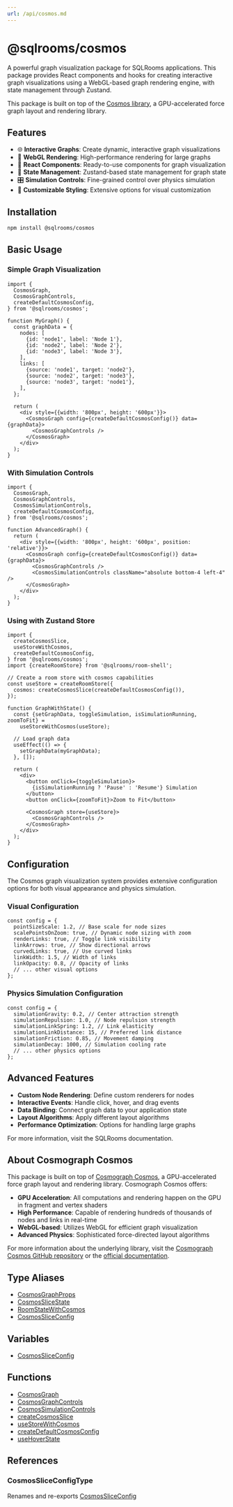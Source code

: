 ```yaml
---
url: /api/cosmos.md
---
```

# @sqlrooms/cosmos

A powerful graph visualization package for SQLRooms applications. This package provides React components and hooks for creating interactive graph visualizations using a WebGL-based graph rendering engine, with state management through Zustand.

This package is built on top of the [Cosmos library](https://github.com/cosmograph-org/cosmos), a GPU-accelerated force graph layout and rendering library.

## Features

* 🌐 **Interactive Graphs**: Create dynamic, interactive graph visualizations
* 🚀 **WebGL Rendering**: High-performance rendering for large graphs
* 🧩 **React Components**: Ready-to-use components for graph visualization
* 🔄 **State Management**: Zustand-based state management for graph state
* 🎛️ **Simulation Controls**: Fine-grained control over physics simulation
* 🎨 **Customizable Styling**: Extensive options for visual customization

## Installation

```bash
npm install @sqlrooms/cosmos
```

## Basic Usage

### Simple Graph Visualization

```tsx
import {
  CosmosGraph,
  CosmosGraphControls,
  createDefaultCosmosConfig,
} from '@sqlrooms/cosmos';

function MyGraph() {
  const graphData = {
    nodes: [
      {id: 'node1', label: 'Node 1'},
      {id: 'node2', label: 'Node 2'},
      {id: 'node3', label: 'Node 3'},
    ],
    links: [
      {source: 'node1', target: 'node2'},
      {source: 'node2', target: 'node3'},
      {source: 'node3', target: 'node1'},
    ],
  };

  return (
    <div style={{width: '800px', height: '600px'}}>
      <CosmosGraph config={createDefaultCosmosConfig()} data={graphData}>
        <CosmosGraphControls />
      </CosmosGraph>
    </div>
  );
}
```

### With Simulation Controls

```tsx
import {
  CosmosGraph,
  CosmosGraphControls,
  CosmosSimulationControls,
  createDefaultCosmosConfig,
} from '@sqlrooms/cosmos';

function AdvancedGraph() {
  return (
    <div style={{width: '800px', height: '600px', position: 'relative'}}>
      <CosmosGraph config={createDefaultCosmosConfig()} data={graphData}>
        <CosmosGraphControls />
        <CosmosSimulationControls className="absolute bottom-4 left-4" />
      </CosmosGraph>
    </div>
  );
}
```

### Using with Zustand Store

```tsx
import {
  createCosmosSlice,
  useStoreWithCosmos,
  createDefaultCosmosConfig,
} from '@sqlrooms/cosmos';
import {createRoomStore} from '@sqlrooms/room-shell';

// Create a room store with cosmos capabilities
const useStore = createRoomStore({
  cosmos: createCosmosSlice(createDefaultCosmosConfig()),
});

function GraphWithState() {
  const {setGraphData, toggleSimulation, isSimulationRunning, zoomToFit} =
    useStoreWithCosmos(useStore);

  // Load graph data
  useEffect(() => {
    setGraphData(myGraphData);
  }, []);

  return (
    <div>
      <button onClick={toggleSimulation}>
        {isSimulationRunning ? 'Pause' : 'Resume'} Simulation
      </button>
      <button onClick={zoomToFit}>Zoom to Fit</button>

      <CosmosGraph store={useStore}>
        <CosmosGraphControls />
      </CosmosGraph>
    </div>
  );
}
```

## Configuration

The Cosmos graph visualization system provides extensive configuration options for both visual appearance and physics simulation.

### Visual Configuration

```tsx
const config = {
  pointSizeScale: 1.2, // Base scale for node sizes
  scalePointsOnZoom: true, // Dynamic node sizing with zoom
  renderLinks: true, // Toggle link visibility
  linkArrows: true, // Show directional arrows
  curvedLinks: true, // Use curved links
  linkWidth: 1.5, // Width of links
  linkOpacity: 0.8, // Opacity of links
  // ... other visual options
};
```

### Physics Simulation Configuration

```tsx
const config = {
  simulationGravity: 0.2, // Center attraction strength
  simulationRepulsion: 1.0, // Node repulsion strength
  simulationLinkSpring: 1.2, // Link elasticity
  simulationLinkDistance: 15, // Preferred link distance
  simulationFriction: 0.85, // Movement damping
  simulationDecay: 1000, // Simulation cooling rate
  // ... other physics options
};
```

## Advanced Features

* **Custom Node Rendering**: Define custom renderers for nodes
* **Interactive Events**: Handle click, hover, and drag events
* **Data Binding**: Connect graph data to your application state
* **Layout Algorithms**: Apply different layout algorithms
* **Performance Optimization**: Options for handling large graphs

For more information, visit the SQLRooms documentation.

## About Cosmograph Cosmos

This package is built on top of [Cosmograph Cosmos](https://github.com/cosmograph-org/cosmos), a GPU-accelerated force graph layout and rendering library. Cosmograph Cosmos offers:

* **GPU Acceleration**: All computations and rendering happen on the GPU in fragment and vertex shaders
* **High Performance**: Capable of rendering hundreds of thousands of nodes and links in real-time
* **WebGL-based**: Utilizes WebGL for efficient graph visualization
* **Advanced Physics**: Sophisticated force-directed layout algorithms

For more information about the underlying library, visit the [Cosmograph Cosmos GitHub repository](https://github.com/cosmograph-org/cosmos) or the [official documentation](https://cosmograph-org.github.io/cosmos/).

## Type Aliases

* [CosmosGraphProps](type-aliases/CosmosGraphProps.md)
* [CosmosSliceState](type-aliases/CosmosSliceState.md)
* [RoomStateWithCosmos](type-aliases/RoomStateWithCosmos.md)
* [CosmosSliceConfig](type-aliases/CosmosSliceConfig.md)

## Variables

* [CosmosSliceConfig](variables/CosmosSliceConfig.md)

## Functions

* [CosmosGraph](functions/CosmosGraph.md)
* [CosmosGraphControls](functions/CosmosGraphControls.md)
* [CosmosSimulationControls](functions/CosmosSimulationControls.md)
* [createCosmosSlice](functions/createCosmosSlice.md)
* [useStoreWithCosmos](functions/useStoreWithCosmos.md)
* [createDefaultCosmosConfig](functions/createDefaultCosmosConfig.md)
* [useHoverState](functions/useHoverState.md)

## References

### CosmosSliceConfigType

Renames and re-exports [CosmosSliceConfig](variables/CosmosSliceConfig.md)

